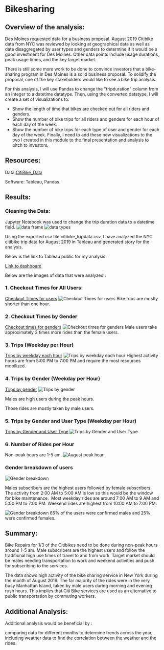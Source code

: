 # Bikesharing

## Overview of the analysis: 
Des Moines requested data for a business proposal. August 2019 Citibike data from NYC was reviewed by looking at geographical data as well as data disaggregated by user types and genders to determine if it would be a good investment for Des Moines. Other data points include usage durations, peak usage times, and the key target market.

There is still some more work to be done to convince investors that a bike-sharing program in Des Moines is a solid business proposal. To solidify the proposal, one of the key stakeholders would like to see a bike trip analysis.

For this analysis, I will use Pandas to change the "tripduration" column from an integer to a datetime datatype. Then, using the converted datatype, I will create a set of visualizations to:

* Show the length of time that bikes are checked out for all riders and genders.
* Show the number of bike trips for all riders and genders for each hour of each day of the week.
* Show the number of bike trips for each type of user and gender for each day of the week.
Finally, I need to add these new visualizations to the two I created in this module to the final presentation and analysis to pitch to investors.

## Resources:
Data:[CitiBike_Data](https://ride.citibikenyc.com/system-data)

Software: Tableau, Pandas.



## Results: 

### Cleaning the Data:
Jupyter Notebook was used to change the trip duration data to a datetime field.
![data frame](https://github.com/NishatSultana3538/Bikesharing/blob/main/image/data%20frame.png)
![data types](https://github.com/NishatSultana3538/Bikesharing/blob/main/image/datatypes.png)

Using the exported csv file citibike_tripdata.csv, I have analyzed the NYC citibike trip data for August 2019 in Tableau and generated story for the analysis.

Below is the link to Tableau public for my analysis:

[Link to dashboard](https://public.tableau.com/app/profile/nishat.sultana7638/viz/NYCCitibikeanalysis_16488811692500/Story1)

Below are the images of data that were analyzed :
### 1. Checkout Times for All Users:
[Checkout Times for users](https://public.tableau.com/views/NYCCitibikeanalysis_16488811692500/CheckoutTimesforUsers?:language=en-US&:display_count=n&:origin=viz_share_link)
![Checkout Times for users](https://github.com/NishatSultana3538/Bikesharing/blob/main/image/Checkout%20times_users.png)
Bike trips are mostly shorter than one hour.

### 2. Checkout Times by Gender

[Checkout times for genders](https://public.tableau.com/views/NYCCitibikeanalysis_16488811692500/CheckoutTimesforGender?:language=en-US&:display_count=n&:origin=viz_share_link)
![Checkout times for genders](https://github.com/NishatSultana3538/Bikesharing/blob/main/image/Checkout%20times_genders.png)
Male users take approximately 3 times more rides than the female users.

### 3. Trips (Weekday per Hour)
[Trips by weekday each hour](https://public.tableau.com/views/NYCCitibikeanalysis_16488811692500/TripsbyWeekdayforEachHour?:language=en-US&:display_count=n&:origin=viz_share_link)
![Trips by weekday each hour](https://github.com/NishatSultana3538/Bikesharing/blob/main/image/Trips%20by%20weekday:hour.png)
Highest activity hours are from 5:00 PM to 7:00 PM and require the most resources mobilized.

### 4. Trips by Gender (Weekday per Hour)
[Trips by gender](https://public.tableau.com/views/NYCCitibikeanalysis_16488811692500/TripsbyGenderWeekdayperHour?:language=en-US&:display_count=n&:origin=viz_share_link)
![Trips by gender](https://github.com/NishatSultana3538/Bikesharing/blob/main/image/Trips%20by%20gender.png)

Males are high users during the peak hours.

Those rides are mostly taken by male users.

### 5. Trips by Gender and User Type (Weekday per Hour)
[Trips by Gender and User Type](https://public.tableau.com/views/NYCCitibikeanalysis_16488811692500/UserTripsbyGenderbyWeekday?:language=en-US&:display_count=n&:origin=viz_share_link)
![Trips by Gender and User Type](https://github.com/NishatSultana3538/Bikesharing/blob/main/image/user%20trips%20by%20gender%20by%20weekday.png)

### 6. Number of Rides per Hour
Non-peak hours are 1-5 am.
![August peak hour](https://github.com/NishatSultana3538/Bikesharing/blob/main/image/August%20peak%20hours.png)

### Gender breakdown of users
![Gender breakdown](https://github.com/NishatSultana3538/Bikesharing/blob/main/image/Gender%20Breakdown.png)

Males subscribers are the highest users followed by female subscribers.
The activity from 2:00 AM to 5:00 AM is low so this would be the window for bike maintenance.
![]()
Most weekday rides are around 7:00 AM to 9 AM and 5:00 PM to 7:00 PM.
Weekend rides are highest from 10:00 AM to 7:00 PM.

![Gender breakdown]()
65% of the users were confirmed males and 25% were confirmed females.
## Summary: 

Bike Repairs for 1/3 of the Citibikes need to be done during non-peak hours around 1-5 am.
Male subscribers are the highest users and follow the traditional high use times of travel to and from work.
Target market should be males needing transportation to work and weekend activities and push for subscribing to the services.


The data shows high activity of the bike sharing service in New York during the month of August 2019.
The far majority of the rides were in the very busy Manhattan Island, taken by male users during morning and evening rush hours. This implies that Citi Bike services are used as an alternative to public transportation by commuting workers.


## Additional Analysis:
Additional analysis would be beneficial by :

comparing data for different months to determine trends across the year,
including weather data to find the correlation between the weather and the rides.